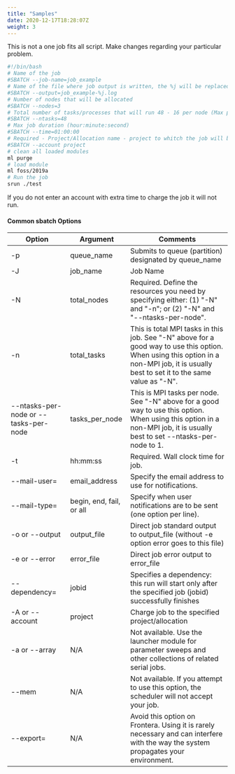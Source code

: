 ```yaml
---
title: "Samples"
date: 2020-12-17T18:28:07Z
weight: 3
---
```



This is not a one job fits all script. Make changes regarding your particular problem.

```bash
#!/bin/bash
# Name of the job
#SBATCH --job-name=job_example
# Name of the file where job output is written, the %j will be replaced by the job id number.
#SBATCH --output=job_example-%j.log
# Number of nodes that will be allocated
#SBATCH --nodes=3
# Total number of tasks/processes that will run 48 - 16 per node (Max per node:16 - number of cores)
#SBATCH --ntasks=48
# Max job duration (hour:minute:second)
#SBATCH --time=01:00:00
# Required - Project/Allocation name - project to whitch the job will be billed
#SBATCH --account project
# clean all loaded modules
ml purge
# load module
ml foss/2019a
# Run the job
srun ./test 
```

If you do not enter an account with extra time to charge the job it will not run.

#### Common sbatch Options
|Option|Argument|Comments|
|---|---|---|
|-p|queue_name|Submits to queue (partition) designated by queue_name|
|-J|job_name|Job Name|
|-N|total_nodes| Required. Define the resources you need by specifying either: (1) "-N" and "-n"; or (2) "-N" and "--ntasks-per-node".|
|-n|total_tasks|This is total MPI tasks in this job. See "-N" above for a good way to use this option. When using this option in a non-MPI job, it is usually best to set it to the same value as "-N".|
|--ntasks-per-node or --tasks-per-node|tasks_per_node|This is MPI tasks per node. See "-N" above for a good way to use this option. When using this option in a non-MPI job, it is usually best to set --ntasks-per-node to 1.|
|-t|hh:mm:ss|Required. Wall clock time for job.|
|--mail-user=|email_address|Specify the email address to use for notifications.|
|--mail-type=|begin, end, fail, or all|Specify when user notifications are to be sent (one option per line).|
|-o or --output|output_file|Direct job standard output to output_file (without -e option error goes to this file)|
|-e or --error|error_file|Direct job error output to error_file|
|--dependency=|jobid|Specifies a dependency: this run will start only after the specified job (jobid) successfully finishes|
|-A or --account|project|Charge job to the specified project/allocation|
|-a or --array|N/A|Not available. Use the launcher module for parameter sweeps and other collections of related serial jobs.|
|--mem|N/A|Not available. If you attempt to use this option, the scheduler will not accept your job.|
|--export=|N/A|Avoid this option on Frontera. Using it is rarely necessary and can interfere with the way the system propagates your environment.|